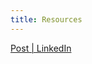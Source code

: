 ```yaml
---
title: Resources
---
```


[Post | LinkedIn](https://www.linkedin.com/posts/edanuff_is-model-context-protocol-the-new-api-activity-7328825170914091009-0Z8R/?utm_source=share&utm_medium=member_desktop&rcm=ACoAAAAoXPoB-8IAS_eUF7PKn8dzlbLIkdf_C1E)
